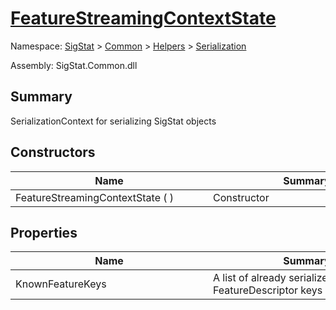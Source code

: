 # [FeatureStreamingContextState](./FeatureStreamingContextState.md)

Namespace: [SigStat]() > [Common](./../../README.md) > [Helpers](./../README.md) > [Serialization](./README.md)

Assembly: SigStat.Common.dll

## Summary
SerializationContext for serializing SigStat objects

## Constructors

| Name | Summary | 
| --- | --- | 
| FeatureStreamingContextState (  )<div style="width: 300px">| Constructor<div style="width: 300px">| <br>


## Properties

| Name | Summary | 
| --- | --- | 
| KnownFeatureKeys<div style="width: 300px">| A list of already serialized FeatureDescriptor keys<div style="width: 300px">| <br>


